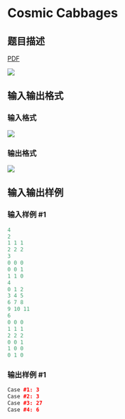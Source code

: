 # Cosmic Cabbages

## 题目描述

[problemUrl]: https://uva.onlinejudge.org/index.php?option=com_onlinejudge&Itemid=8&category=22&page=show_problem&problem=1953

[PDF](https://uva.onlinejudge.org/external/110/p11012.pdf)

![](https://cdn.luogu.com.cn/upload/vjudge_pic/UVA11012/749d7d43d016bde2228ba1db4cba6eeeac40738d.png)

## 输入输出格式

### 输入格式

![](https://cdn.luogu.com.cn/upload/vjudge_pic/UVA11012/b5e9d8c0322a162e7d2b954f3f50002f7063759d.png)

### 输出格式

![](https://cdn.luogu.com.cn/upload/vjudge_pic/UVA11012/79539e5521d3daa3006f4d6d028091131604831f.png)

## 输入输出样例

### 输入样例 #1

```cpp
4
2
1 1 1
2 2 2
3
0 0 0
0 0 1
1 1 0
4
0 1 2
3 4 5
6 7 8
9 10 11
6
0 0 0
1 1 1
2 2 2
0 0 1
1 0 0
0 1 0
```


### 输出样例 #1

```cpp
Case #1: 3
Case #2: 3
Case #3: 27
Case #4: 6
```


